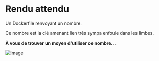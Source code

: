 # Rendu attendu

Un Dockerfile renvoyant un nombre. 

Ce nombre est la clé amenant lien très sympa enfouie dans les limbes.

**À vous de trouver un moyen d'utiliser ce nombre...**

![image](https://github.com/DocteurSEO/m2-docker/assets/91435926/e9127170-df5d-403d-81ce-177982b85cd0)



